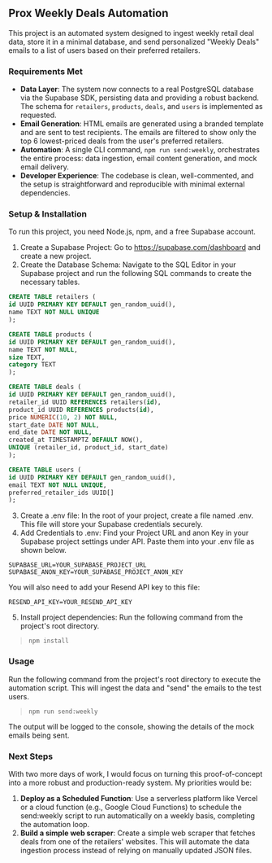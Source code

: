 ## Prox Weekly Deals Automation
This project is an automated system designed to ingest weekly retail deal
data, store it in a minimal database, and send personalized "Weekly Deals"
emails to a list of users based on their preferred retailers.

### Requirements Met
- **Data Layer**: The system now connects to a real PostgreSQL database via 
  the Supabase SDK, persisting data and providing a robust backend. The 
  schema for `retailers`, `products`, `deals`, and `users` is implemented as 
  requested.
- **Email Generation**: HTML emails are generated using a branded template
  and are sent to test recipients. The emails are filtered to show only the
  top 6 lowest-priced deals from the user's preferred retailers.
- **Automation**: A single CLI command, `npm run send:weekly`, orchestrates
  the entire process: data ingestion, email content generation, and mock
  email delivery.
- **Developer Experience**: The codebase is clean, well-commented, and the
  setup is straightforward and reproducible with minimal external dependencies.

### Setup & Installation
To run this project, you need Node.js, npm, and a free Supabase account.
1. Create a Supabase Project: Go to https://supabase.com/dashboard and create 
a new project.
2. Create the Database Schema: Navigate to the SQL Editor in your Supabase 
   project and run the following SQL commands to create the necessary tables.
```sql
CREATE TABLE retailers (
id UUID PRIMARY KEY DEFAULT gen_random_uuid(),
name TEXT NOT NULL UNIQUE
);

CREATE TABLE products (
id UUID PRIMARY KEY DEFAULT gen_random_uuid(),
name TEXT NOT NULL,
size TEXT,
category TEXT
);

CREATE TABLE deals (
id UUID PRIMARY KEY DEFAULT gen_random_uuid(),
retailer_id UUID REFERENCES retailers(id),
product_id UUID REFERENCES products(id),
price NUMERIC(10, 2) NOT NULL,
start_date DATE NOT NULL,
end_date DATE NOT NULL,
created_at TIMESTAMPTZ DEFAULT NOW(),
UNIQUE (retailer_id, product_id, start_date)
);

CREATE TABLE users (
id UUID PRIMARY KEY DEFAULT gen_random_uuid(),
email TEXT NOT NULL UNIQUE,
preferred_retailer_ids UUID[]
);
```

3. Create a .env file: In the root of your project, create a file named .env. 
This file will store your Supabase credentials securely. 
4. Add Credentials to .env: Find your Project URL and anon Key in your 
   Supabase project settings under API. Paste them into your .env file as 
   shown below.
```dotenv
SUPABASE_URL=YOUR_SUPABASE_PROJECT_URL
SUPABASE_ANON_KEY=YOUR_SUPABASE_PROJECT_ANON_KEY
```
You will also need to add your Resend API key to this file:

```dotenv
RESEND_API_KEY=YOUR_RESEND_API_KEY
```

5. Install project dependencies: Run the following command from the 
   project's root directory.
>`npm install`

### Usage
Run the following command from the project's root directory to execute the
automation script. This will ingest the data and "send" the emails to the
test users.
> `npm run send:weekly`

The output will be logged to the console, showing the details of the mock
emails being sent.

### Next Steps
With two more days of work, I would focus on turning this proof-of-concept
into a more robust
and production-ready system. My priorities would be:
1. **Deploy as a Scheduled Function**: Use a serverless platform like Vercel or 
   a cloud function (e.g., Google Cloud Functions) to schedule the 
   send:weekly script to run automatically on a weekly basis, completing the 
   automation loop.
2. **Build a simple web scraper**: Create a simple web scraper that fetches 
   deals from one of the retailers' websites. This will automate the data 
   ingestion process instead of relying on manually updated JSON files.